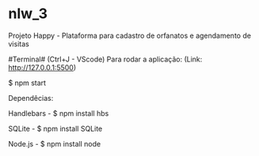 # nlw_3
Projeto Happy - Plataforma para cadastro de orfanatos e agendamento de visitas


#Terminal# (Ctrl+J - VScode)
Para rodar a aplicação: (Link: http://127.0.0.1:5500)

$ npm start

Dependêcias:

Handlebars - $ npm install hbs

SQLite - $ npm install SQLite

Node.js - $ npm install node

